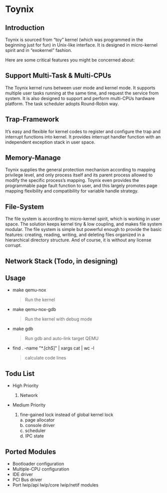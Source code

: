 # Toynix

## Introduction

Toynix is sourced from “toy” kernel (which was programmed in the beginning just for fun) in Unix-like interface. It is designed in micro-kernel spirit and in “exokernel” fashion.

Here are some critical features you might be concerned about:

## Support Multi-Task & Multi-CPUs

The Toynix kernel runs between user mode and kernel mode. It supports multiple user tasks running at the same time, and request the service from system. It is also designed to support and perform multi-CPUs hardware platform. The task scheduler adopts Round-Robin way.

## Trap-Framework

It’s easy and flexible for kernel codes to register and configure the trap and interrupt functions into kernel. It provides interrupt handler function with an independent exception stack in user space.

## Memory-Manage

Toynix supplies the general protection mechanism according to mapping privilege level, and only process itself and its parent process allowed to modify the specific process’s mapping.
Toynix even provides the programmable page fault function to user, and this largely promotes page mapping flexibility and compatibility for variable handle strategy.

## File-System

The file system is according to micro-kernel spirit, which is working in user space. The solution keeps kernel tiny & low coupling, and makes file system modular. The file system is simple but powerful enough to provide the basic features: creating, reading, writing, and deleting files organized in a hierarchical directory structure. And of course, it is without any license corrupt.

## Network Stack (Todo, in designing)

## Usage

* make qemu-nox
  > Run the kernel
* make qemu-nox-gdb
  > Run the kernel with debug mode
* make gdb
  > Run gdb and auto-link target QEMU
* find . -name "*.[chS]" | xargs cat | wc -l
  > calculate code lines

## Todu List

* High Priority
  1. Network

* Medium Priority
  1. fine-gained lock instead of global kernel lock  
    a. page allocator  
    b. console driver  
    c. scheduler  
    d. IPC state  

## Ported Modules

* Bootloader configuration
* Multiple-CPU configuration
* IDE driver
* PCI Bus driver
* Port lwip/api lwip/core lwip/netif modules
